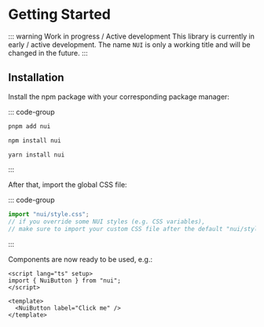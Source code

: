 # Getting Started

::: warning Work in progress / Active development
This library is currently in early / active development.
The name `NUI` is only a working title and will be changed in the future.
:::

## Installation

<!--
Make sure that this chapter is kept up to date with installation steps in
packages/nui/README.md file.
 -->

Install the npm package with your corresponding package manager:

::: code-group

```sh [pnpm]
pnpm add nui
```

```sh [npm]
npm install nui
```

```sh [yarn]
yarn install nui
```

:::

After that, import the global CSS file:

::: code-group

```ts [main.ts]
import "nui/style.css";
// if you override some NUI styles (e.g. CSS variables),
// make sure to import your custom CSS file after the default "nui/style.css"
```

:::

Components are now ready to be used, e.g.:

```vue
<script lang="ts" setup>
import { NuiButton } from "nui";
</script>

<template>
  <NuiButton label="Click me" />
</template>
```
